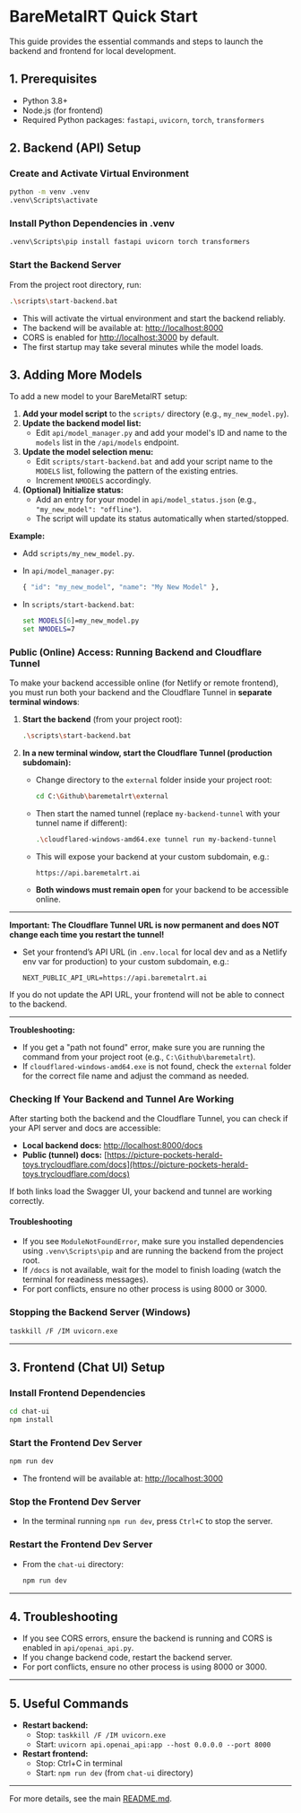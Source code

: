 # BareMetalRT Quick Start

This guide provides the essential commands and steps to launch the backend and frontend for local development.

## 1. Prerequisites

- Python 3.8+
- Node.js (for frontend)
- Required Python packages: `fastapi`, `uvicorn`, `torch`, `transformers`

## 2. Backend (API) Setup

### Create and Activate Virtual Environment

```sh
python -m venv .venv
.venv\Scripts\activate
```

### Install Python Dependencies in .venv

```sh
.venv\Scripts\pip install fastapi uvicorn torch transformers
```

### Start the Backend Server

From the project root directory, run:

```sh
.\scripts\start-backend.bat
```

- This will activate the virtual environment and start the backend reliably.
- The backend will be available at: [http://localhost:8000](http://localhost:8000)
- CORS is enabled for [http://localhost:3000](http://localhost:3000) by default.
- The first startup may take several minutes while the model loads.


## 3. Adding More Models

To add a new model to your BareMetalRT setup:

1. **Add your model script** to the `scripts/` directory (e.g., `my_new_model.py`).
2. **Update the backend model list:**
   - Edit `api/model_manager.py` and add your model's ID and name to the `models` list in the `/api/models` endpoint.
3. **Update the model selection menu:**
   - Edit `scripts/start-backend.bat` and add your script name to the `MODELS` list, following the pattern of the existing entries.
   - Increment `NMODELS` accordingly.
4. **(Optional) Initialize status:**
   - Add an entry for your model in `api/model_status.json` (e.g., `"my_new_model": "offline"`).
   - The script will update its status automatically when started/stopped.

**Example:**

- Add `scripts/my_new_model.py`.
- In `api/model_manager.py`:

  ```python
  { "id": "my_new_model", "name": "My New Model" },
  ```

- In `scripts/start-backend.bat`:

  ```bat
  set MODELS[6]=my_new_model.py
  set NMODELS=7
  ```

### Public (Online) Access: Running Backend and Cloudflare Tunnel

To make your backend accessible online (for Netlify or remote frontend), you must run both your backend and the Cloudflare Tunnel in **separate terminal windows**:

1. **Start the backend** (from your project root):

   ```sh
   .\scripts\start-backend.bat
   ```

2. **In a new terminal window, start the Cloudflare Tunnel (production subdomain):**
   - Change directory to the `external` folder inside your project root:

     ```sh
     cd C:\Github\baremetalrt\external
     ```

   - Then start the named tunnel (replace `my-backend-tunnel` with your tunnel name if different):

     ```sh
     .\cloudflared-windows-amd64.exe tunnel run my-backend-tunnel
     ```

   - This will expose your backend at your custom subdomain, e.g.:
     ```
     https://api.baremetalrt.ai
     ```
   - **Both windows must remain open** for your backend to be accessible online.

---

**Important: The Cloudflare Tunnel URL is now permanent and does NOT change each time you restart the tunnel!**

- Set your frontend’s API URL (in `.env.local` for local dev and as a Netlify env var for production) to your custom subdomain, e.g.:
  ```
  NEXT_PUBLIC_API_URL=https://api.baremetalrt.ai
  ```

If you do not update the API URL, your frontend will not be able to connect to the backend.

---

**Troubleshooting:**

- If you get a "path not found" error, make sure you are running the command from your project root (e.g., `C:\Github\baremetalrt`).
- If `cloudflared-windows-amd64.exe` is not found, check the `external` folder for the correct file name and adjust the command as needed.

### Checking If Your Backend and Tunnel Are Working

After starting both the backend and the Cloudflare Tunnel, you can check if your API server and docs are accessible:

- **Local backend docs:** [http://localhost:8000/docs](http://localhost:8000/docs)
- **Public (tunnel) docs:** [https://picture-pockets-herald-toys.trycloudflare.com/docs](https://picture-pockets-herald-toys.trycloudflare.com/docs)

If both links load the Swagger UI, your backend and tunnel are working correctly.

#### Troubleshooting

- If you see `ModuleNotFoundError`, make sure you installed dependencies using `.venv\Scripts\pip` and are running the backend from the project root.
- If `/docs` is not available, wait for the model to finish loading (watch the terminal for readiness messages).
- For port conflicts, ensure no other process is using 8000 or 3000.

### Stopping the Backend Server (Windows)

```sh
taskkill /F /IM uvicorn.exe
```

---

## 3. Frontend (Chat UI) Setup

### Install Frontend Dependencies

```sh
cd chat-ui
npm install
```

### Start the Frontend Dev Server

```sh
npm run dev
```

- The frontend will be available at: [http://localhost:3000](http://localhost:3000)

### Stop the Frontend Dev Server

- In the terminal running `npm run dev`, press `Ctrl+C` to stop the server.

### Restart the Frontend Dev Server

- From the `chat-ui` directory:

  ```sh
  npm run dev
  ```

---

## 4. Troubleshooting

- If you see CORS errors, ensure the backend is running and CORS is enabled in `api/openai_api.py`.
- If you change backend code, restart the backend server.
- For port conflicts, ensure no other process is using 8000 or 3000.

---

## 5. Useful Commands

- **Restart backend:**
  - Stop: `taskkill /F /IM uvicorn.exe`
  - Start: `uvicorn api.openai_api:app --host 0.0.0.0 --port 8000`
- **Restart frontend:**
  - Stop: Ctrl+C in terminal
  - Start: `npm run dev` (from `chat-ui` directory)

---

For more details, see the main [README.md](../README.md).

